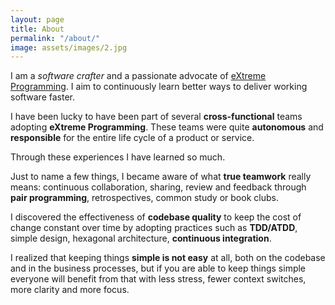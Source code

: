 ```yaml
---
layout: page
title: About
permalink: "/about/"
image: assets/images/2.jpg
---
```


I am a _software crafter_ and a passionate advocate of [eXtreme Programming](http://www.extremeprogramming.org/).
I aim to continuously learn better ways to deliver working software faster.

I have been lucky to have been part of several **cross-functional** teams adopting **eXtreme Programming**. These teams were quite **autonomous** and **responsible** for the entire life cycle of a product or service.

Through these experiences I have learned so much.

Just to name a few things, I became aware of what **true teamwork** really means: continuous collaboration, sharing, review and feedback through **pair programming**, retrospectives, common study or book clubs.

I discovered the effectiveness of **codebase quality** to keep the cost of change constant over time by adopting practices such as **TDD/ATDD**, simple design, hexagonal architecture, **continuous integration**.

I realized that keeping things **simple is not easy** at all, both on the codebase and in the business processes, but if you are able to keep things simple everyone will benefit from that with less stress, fewer context switches, more clarity and more focus.

